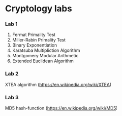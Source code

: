 # Cryptology labs


### Lab 1
  1. Fermat Primality Test
  2. Miller-Rabin Primality Test
  3. Binary Exponentiation
  4. Karatsuba Multipliction Algorithm
  5. Montgomery Modular Arithmetic 
  6. Extended Euclidean Algorithm



### Lab 2
  XTEA algorithm (https://en.wikipedia.org/wiki/XTEA)
  
  

### Lab 3
  MD5 hash-function (https://en.wikipedia.org/wiki/MD5)
  

 
